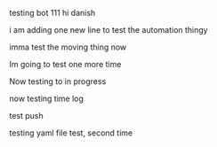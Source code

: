 testing bot 111
hi danish


i am adding one new line to test the automation thingy

imma test the moving thing now

Im going to test one more time

Now testing to in progress

now testing time log

test push

testing yaml file test, second time
